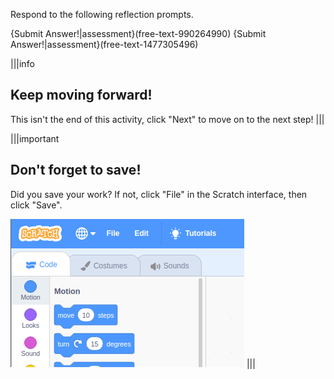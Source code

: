 Respond to the following reflection prompts.

{Submit Answer!|assessment}(free-text-990264990)
{Submit Answer!|assessment}(free-text-1477305496)

|||info
## Keep moving forward!
This isn't the end of this activity, click "Next" to move on to the next step!
|||

|||important
## Don't forget to save!
Did you save your work? If not, click "File" in the Scratch interface, then click "Save".

![](.guides/img/scratch-save-now.gif)
|||